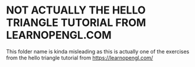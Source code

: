 # NOT ACTUALLY THE HELLO TRIANGLE TUTORIAL FROM LEARNOPENGL.COM
This folder name is kinda misleading as this is actually one of the exercises from the hello triangle tutorial from https://learnopengl.com/
